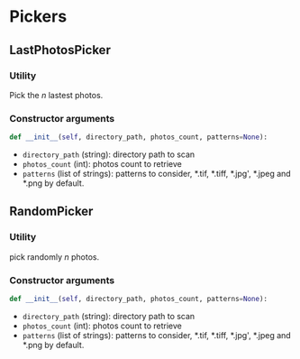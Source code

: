 # Pickers

## LastPhotosPicker

### Utility
Pick the *n* lastest photos.

### Constructor arguments
```python
def __init__(self, directory_path, photos_count, patterns=None):
```
* `directory_path` (string): directory path to scan
* `photos_count` (int): photos count to retrieve
* `patterns` (list of strings): patterns to consider, *.tif, *.tiff, *.jpg', *.jpeg and *.png by default.

## RandomPicker

### Utility
pick randomly *n* photos.

### Constructor arguments
```python
def __init__(self, directory_path, photos_count, patterns=None):
```
* `directory_path` (string): directory path to scan
* `photos_count` (int): photos count to retrieve
* `patterns` (list of strings): patterns to consider, *.tif, *.tiff, *.jpg', *.jpeg and *.png by default.